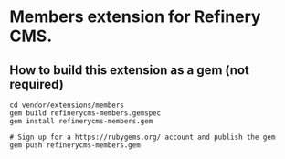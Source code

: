 # Members extension for Refinery CMS.

## How to build this extension as a gem (not required)

    cd vendor/extensions/members
    gem build refinerycms-members.gemspec
    gem install refinerycms-members.gem

    # Sign up for a https://rubygems.org/ account and publish the gem
    gem push refinerycms-members.gem
